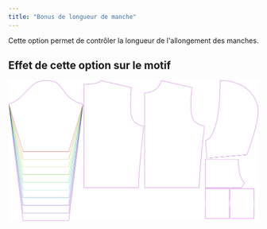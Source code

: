 ```yaml
---
title: "Bonus de longueur de manche"
---
```


Cette option permet de contrôler la longueur de l'allongement des manches.

## Effet de cette option sur le motif

![Cette image montre l'effet de cette option en superposant plusieurs variantes qui ont une valeur différente pour cette option](huey_sleevelengthbonus_sample.svg "Effet de cette option sur le motif")
